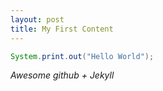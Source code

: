 ```yaml
---
layout: post
title: My First Content
---
```


```java
System.print.out("Hello World");
```

_Awesome github + Jekyll_
